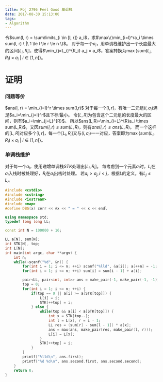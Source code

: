 ```yaml
---
title: Poj 2796 Feel Good 单调栈
date: 2017-08-30 15:13:00
tags:
- Algorithm
---
```


令$sum(l, r) = \sum\limits_{i \in [l, r]} a_i$，求$\max\{\min_{i=l}^ra_i \times sum(l, r) \  |\ 1 \le l \le r \le n \}$。
对于每一个$a_i$，用单调栈维护出一个长度最大的区间$[L_i, R_i]$，使得$\min_{j=L_i}^{R_i} a_j = a_i$，答案转换为$\max\{sum(L_i, R_i) \times a_i \ | \ i \in [1, n]\}$。

证明
=======
### 问题等价
$ans(l, r) = \min_{i=l}^r \times sum(l,r)$
对于每一个$[l, r]$，有唯一二元组$(i, a_i)$满足$a_i=\min_{j=l}^r$且下标$i$最小。
令$[L,R]$为包含这个二元组的长度最大的区间，则有$a_i=\min_{j=L}^{R}$。
所以$ans(L,R)=\min_{i=L}^{R}a_i \times sum(L,R)$，又因$sum(l,r) \le sum(L,R)$，则有$ans(l,r) \le ans(L,R)$。
而一个这样的$[L,R]$对应多个$[l,r]$，每一个$[L_i,R_i]$又与$(i, a_i)$一一对应，答案即为$\max\{sum(L_i, R_i) \times a_i \ | \ i \in [1, n]\}$。

### 单调栈维护
对于每一个$a_i$，使用递增单调栈$STK$处理出$[L_i,R_i]$。
每考虑到一个元素$a_i$时，$L_i$在$a_i$入栈时被处理好，$R_i$在$a_i$出栈时处理。
若$a_i > a_j, i < j$，根据$L$的定义，有$L_j \le L_i$。
```cpp
#include <cstdio>
#include <cstring>
#include <iostream>
#include <map>
#define DBG(x) cerr << #x << " = " << x << endl

using namespace std;
typedef long long LL;

const int N = 100000 + 16;

LL a[N], sum[N];
int STK[N], top;
int L[N];
int main(int argc, char **argv) {
    int n;
    while(~scanf("%d", &n)) {
        for(int i = 1; i <= n; ++i) scanf("%lld", &a[i]); a[++n] = -1;
        for(int i = 1; i <= n; ++i) sum[i] = sum[i - 1] + a[i];

        pair<LL, pair<int, int>> ans = make_pair(-1, make_pair(-1, -1));
        top = 0;
        for(int i = 1; i <= n; ++i) {
            if(top == 0 || a[i] >= a[STK[top]]) {
                L[i] = i;
                STK[++top] = i;
            } else {
                while(top && a[i] < a[STK[top]]) {
                    int x = STK[top--];
                    int l = L[x], r = i - 1;
                    LL res = (sum[r] - sum[l - 1]) * a[x];
                    ans = max(ans, make_pair(res, make_pair(l, r)));
                    L[i] = L[x];
                }
                STK[++top] = i;
            }
        }
        printf("%lld\n", ans.first);
        printf("%d %d\n", ans.second.first, ans.second.second);
    }
    return 0;
}
```